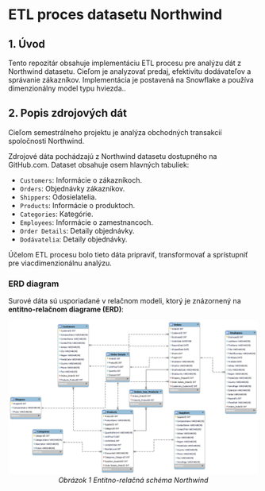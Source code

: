 # ETL proces datasetu Northwind

## 1. Úvod
Tento repozitár obsahuje implementáciu ETL procesu pre analýzu dát z Northwind datasetu. Cieľom je analyzovať predaj, efektivitu dodávateľov a správanie zákazníkov. Implementácia je postavená na Snowflake a používa dimenzionálny model typu hviezda..

## 2. Popis zdrojových dát
Cieľom semestrálneho projektu je analýza obchodných transakcií spoločnosti Northwind. 

Zdrojové dáta pochádzajú z Northwind datasetu dostupného na GitHub.com. Dataset obsahuje osem hlavných tabuliek:

- `Customers`: Informácie o zákazníkoch.
- `Orders`: Objednávky zákazníkov.
- `Shippers`: Odosielatelia.
- `Products`: Informácie o produktoch.
- `Categories`: Kategórie.
- `Employees`: Informácie o zamestnancoch.
- `Order Details`: Detaily objednávky.
- `Dodávatelia`: Detaily objednávky.

Účelom ETL procesu bolo tieto dáta pripraviť, transformovať a sprístupniť pre viacdimenzionálnu analýzu.

### **ERD diagram**
Surové dáta sú usporiadané v relačnom modeli, ktorý je znázornený na **entitno-relačnom diagrame (ERD)**:

<p align="center">
  <img src="https://github.com/Krakovsky1/Marek_Krakovsky/blob/main/projektFoto.png" alt="ERD Schema">
  <br>
  <em>Obrázok 1 Entitno-relačná schéma Northwind</em>
</p>
